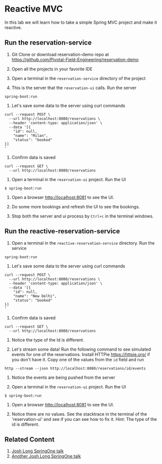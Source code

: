 # Reactive MVC
In this lab we will learn how to take a simple Spring MVC project and make it reactive.

## Run the reservation-service  
1. Git Clone or download reservation-demo repo at <https://github.com/Pivotal-Field-Engineering/reservation-demo>
1. Open all the projects in your favorite IDE

1. Open a terminal in the `reservation-service` directory of the project

1. This is the server that the `reservation-ui` calls. Run the server
```
spring-boot:run
```

1. Let's save some data to the server using curl commands
```
curl --request POST \
  --url http://localhost:8080/reservations \
  --header 'content-type: application/json' \
  --data '[{
	"id": null,
	"name": "Milan",
	"status": "booked"
}]
'
```
1. Confirm data is saved
```
curl --request GET \
  --url http://localhost:8080/reservations
```

1. Open a terminal in the `reservation-ui` project. Run the UI
```
$ spring-boot:run
```

1. Open a browser <http://localhost:8081> to see the UI.

1. Do some more bookings and refresh the UI to see the bookings.  

1. Stop both the server and ui process by `Ctrl+c` in the terminal windows.  


## Run the reactive-reservation-service  
1. Open a terminal in the `reactive-reservation-service` directory. Run the service  
```
spring-boot:run
```

1. Let's save some data to the server using curl commands  
```
curl --request POST \
  --url http://localhost:8080/reservations \
  --header 'content-type: application/json' \
  --data '[{
	"id": null,
	"name": "New Delhi",
	"status": "booked"
}]
'
```

1. Confirm data is saved      
```
curl --request GET \
  --url http://localhost:8080/reservations
```

1. Notice the type of the Id is different.  

1. Let's stream some data! Run the following command to see simulated events for one of the reservations. Install HTTPie <https://httpie.org/> if you don't have it. Copy one of the values from the `id` field and run  
```
http --stream --json http://localhost:8080/reservations/id/events
```

1. Notice the events are being pushed from the server

1. Open a terminal in the `reservation-ui` project. Run the UI  
```
$ spring-boot:run
```

1. Open a browser <http://localhost:8081> to see the UI.  

1. Notice there are no values. See the stacktrace in the terminal of the 'reservation-ui' and see if you can see how to fix it. Hint: The type of the id is different.


## Related Content
1. [Josh Long SpringOne talk](https://youtu.be/l7VBdWhtl7A)  
1. [Another Josh Long SpringOne talk](https://youtu.be/1W5_tOiwEAc)
